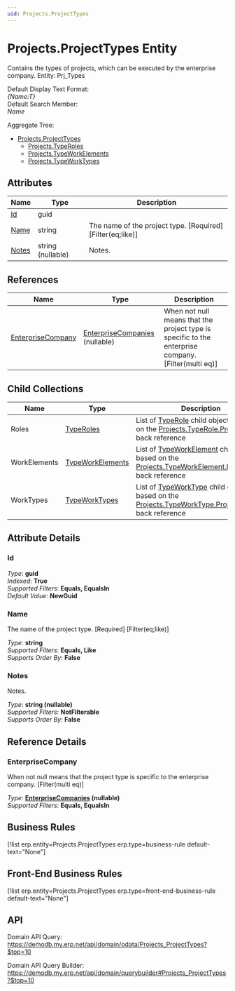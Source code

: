 ```yaml
---
uid: Projects.ProjectTypes
---
```

# Projects.ProjectTypes Entity

Contains the types of projects, which can be executed by the enterprise company. Entity: Prj_Types

Default Display Text Format:  
_{Name:T}_  
Default Search Member:  
_Name_  

Aggregate Tree:  
* [Projects.ProjectTypes](Projects.ProjectTypes.md)  
  * [Projects.TypeRoles](Projects.TypeRoles.md)  
  * [Projects.TypeWorkElements](Projects.TypeWorkElements.md)  
  * [Projects.TypeWorkTypes](Projects.TypeWorkTypes.md)  

## Attributes

| Name | Type | Description |
| ---- | ---- | --- |
| [Id](Projects.ProjectTypes.md#id) | guid |  
| [Name](Projects.ProjectTypes.md#name) | string | The name of the project type. [Required] [Filter(eq;like)] 
| [Notes](Projects.ProjectTypes.md#notes) | string (nullable) | Notes. 

## References

| Name | Type | Description |
| ---- | ---- | --- |
| [EnterpriseCompany](Projects.ProjectTypes.md#enterprisecompany) | [EnterpriseCompanies](General.EnterpriseCompanies.md) (nullable) | When not null means that the project type is specific to the enterprise company. [Filter(multi eq)] |

## Child Collections

| Name | Type | Description |
| ---- | ---- | --- |
| Roles | [TypeRoles](Projects.TypeRoles.md) | List of [TypeRole](Projects.TypeRoles.md) child objects, based on the [Projects.TypeRole.ProjectType](Projects.TypeRoles.md#projecttype) back reference 
| WorkElements | [TypeWorkElements](Projects.TypeWorkElements.md) | List of [TypeWorkElement](Projects.TypeWorkElements.md) child objects, based on the [Projects.TypeWorkElement.ProjectType](Projects.TypeWorkElements.md#projecttype) back reference 
| WorkTypes | [TypeWorkTypes](Projects.TypeWorkTypes.md) | List of [TypeWorkType](Projects.TypeWorkTypes.md) child objects, based on the [Projects.TypeWorkType.ProjectType](Projects.TypeWorkTypes.md#projecttype) back reference 


## Attribute Details

### Id

_Type_: **guid**  
_Indexed_: **True**  
_Supported Filters_: **Equals, EqualsIn**  
_Default Value_: **NewGuid**  

### Name

The name of the project type. [Required] [Filter(eq;like)]

_Type_: **string**  
_Supported Filters_: **Equals, Like**  
_Supports Order By_: **False**  

### Notes

Notes.

_Type_: **string (nullable)**  
_Supported Filters_: **NotFilterable**  
_Supports Order By_: **False**  


## Reference Details

### EnterpriseCompany

When not null means that the project type is specific to the enterprise company. [Filter(multi eq)]

_Type_: **[EnterpriseCompanies](General.EnterpriseCompanies.md) (nullable)**  
_Supported Filters_: **Equals, EqualsIn**  



## Business Rules

[!list erp.entity=Projects.ProjectTypes erp.type=business-rule default-text="None"]

## Front-End Business Rules

[!list erp.entity=Projects.ProjectTypes erp.type=front-end-business-rule default-text="None"]

## API

Domain API Query:
<https://demodb.my.erp.net/api/domain/odata/Projects_ProjectTypes?$top=10>

Domain API Query Builder:
<https://demodb.my.erp.net/api/domain/querybuilder#Projects_ProjectTypes?$top=10>

